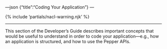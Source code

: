 —json {“title”:“Coding Your Application”} —

{% include ‘partials/nacl-warning.njk’ %}

------------------------------------------------------------------------

This section of the Developer’s Guide describes important concepts that would be useful to understand in order to code your application—e.g., how an application is structured, and how to use the Pepper APIs.
